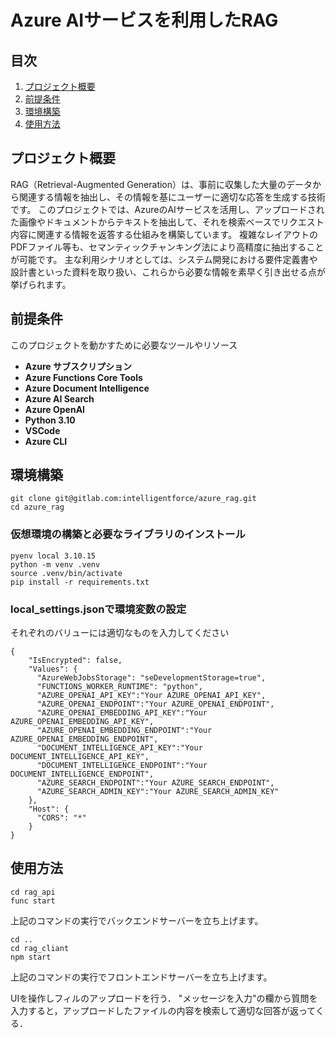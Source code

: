 # Azure AIサービスを利用したRAG 
 
 
## 目次
 
1. [プロジェクト概要](#プロジェクト概要)
2. [前提条件](#前提条件)
3. [環境構築](#環境構築)
4. [使用方法](#使用方法)
 
 
 
## プロジェクト概要
 
RAG（Retrieval-Augmented Generation）は、事前に収集した大量のデータから関連する情報を抽出し、その情報を基にユーザーに適切な応答を生成する技術です。
このプロジェクトでは、AzureのAIサービスを活用し、アップロードされた画像やドキュメントからテキストを抽出して、それを検索ベースでリクエスト内容に関連する情報を返答する仕組みを構築しています。
複雑なレイアウトのPDFファイル等も、セマンティックチャンキング法により高精度に抽出することが可能です。
主な利用シナリオとしては、システム開発における要件定義書や設計書といった資料を取り扱い、これらから必要な情報を素早く引き出せる点が挙げられます。
 
 
 
## 前提条件
 
このプロジェクトを動かすために必要なツールやリソース
 
- **Azure サブスクリプション**
- **Azure Functions Core Tools**
- **Azure Document Intelligence**
- **Azure AI Search**
- **Azure OpenAI**
- **Python 3.10**
- **VSCode**
- **Azure CLI**
 
 
 
## 環境構築
 
```
git clone git@gitlab.com:intelligentforce/azure_rag.git
cd azure_rag
```
 
### 仮想環境の構築と必要なライブラリのインストール
 
```
pyenv local 3.10.15
python -m venv .venv
source .venv/bin/activate
pip install -r requirements.txt
```
 
### local_settings.jsonで環境変数の設定
それぞれのバリューには適切なものを入力してください
```
{
    "IsEncrypted": false,
    "Values": {
      "AzureWebJobsStorage": "seDevelopmentStorage=true",
      "FUNCTIONS_WORKER_RUNTIME": "python",
      "AZURE_OPENAI_API_KEY":"Your AZURE_OPENAI_API_KEY",
      "AZURE_OPENAI_ENDPOINT":"Your AZURE_OPENAI_ENDPOINT",
      "AZURE_OPENAI_EMBEDDING_API_KEY":"Your AZURE_OPENAI_EMBEDDING_API_KEY",
      "AZURE_OPENAI_EMBEDDING_ENDPOINT":"Your AZURE_OPENAI_EMBEDDING_ENDPOINT",
      "DOCUMENT_INTELLIGENCE_API_KEY":"Your DOCUMENT_INTELLIGENCE_API_KEY",
      "DOCUMENT_INTELLIGENCE_ENDPOINT":"Your DOCUMENT_INTELLIGENCE_ENDPOINT",
      "AZURE_SEARCH_ENDPOINT":"Your AZURE_SEARCH_ENDPOINT",
      "AZURE_SEARCH_ADMIN_KEY":"Your AZURE_SEARCH_ADMIN_KEY"
    },
    "Host": {
      "CORS": "*"
    }
}
```
 
 
 
## 使用方法
 
```
cd rag_api
func start
```
 
上記のコマンドの実行でバックエンドサーバーを立ち上げます。<br>

```
cd ..
cd rag_cliant
npm start
``` 
上記のコマンドの実行でフロントエンドサーバーを立ち上げます。<br>


UIを操作しフィルのアップロードを行う．
"メッセージを入力"の欄から質問を入力すると，アップロードしたファイルの内容を検索して適切な回答が返ってくる．
